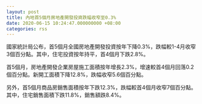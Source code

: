 ```yaml
---
layout: post
title: 內地首5個月房地產開發投資跌幅收窄至0.3%
date: 2020-06-15 10:24:47.000000000 +08:00
categories: rss
---
```


國家統計局公布，首5個月全國房地產開發投資按年下降0.3%，跌幅較1-4月收窄3個百分點。其中，住宅投資按年持平，首4個月下跌2.8%。

首5個月，房地產開發企業房屋施工面積按年增長2.3%，增速較首4個月回落0.2個百分點。新開工面積下降12.8%，跌幅收窄5.6個百分點。

另外，首5個月商品房銷售面積按年下跌12.3%，跌幅較首4個月收窄7個百分點。其中，住宅銷售面積下跌11.8%，銷售額跌8.4%。
